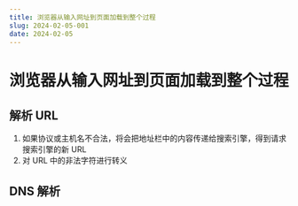 ```yaml
---
title: 浏览器从输入网址到页面加载到整个过程
slug: 2024-02-05-001
date: 2024-02-05
---
```


# 浏览器从输入网址到页面加载到整个过程

## 解析 URL

1. 如果协议或主机名不合法，将会把地址栏中的内容传递给搜索引擎，得到请求搜索引擎的新 URL
2. 对 URL 中的非法字符进行转义

## DNS 解析
